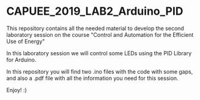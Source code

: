 # CAPUEE_2019_LAB2_Arduino_PID
This repository contains all the needed material to develop the second laboratory session on the course "Control and Automation for the Efficient Use of Energy"

In this laboratory session we will control some LEDs using the PID Library for Arduino. 

In this repository you will find two .ino files with the code with some gaps, and also a .pdf file with all the information you need for this session.

Enjoy! :)
